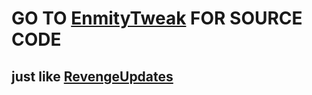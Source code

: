 # GO TO [EnmityTweak](https://github.com/enmity-mod/tweak) FOR SOURCE CODE
## just like [RevengeUpdates](https://github.com/daisuke1227/RevengeUpdates)
